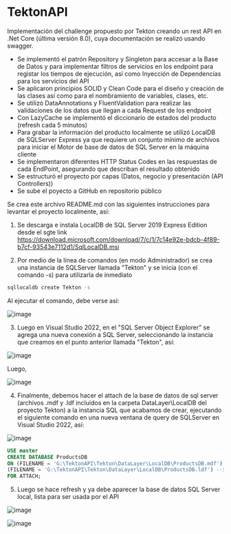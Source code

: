 # TektonAPI
Implementación del challenge propuesto por Tekton creando un rest API en .Net Core (última versión 8.0), cuya documentación se realizó usando swagger.

- Se implementó el patrón Repository y Singleton para accesar a la Base de Datos y para implementar filtros de servicios en los endpoint para registar los tiempos de ejecución, así como Inyección de Dependencias para los servicios del API
- Se aplicaron principios SOLID y Clean Code para el diseño y creación de las clases así como para el nombramiento de variables, clases, etc.
- Se utilizó DataAnnotations y FluentValidation para realizar las validaciones de los datos que llegan a cada Request de los endpoint
- Con LazyCache se implementó el diccionario de estados del producto (refresh cada 5 minutos)
- Para grabar la información del producto localmente se utilizó LocalDB de SQLServer Express ya que requiere un conjunto mínimo de archivos para iniciar el Motor de base de datos de SQL Server en la máquina cliente
- Se implementaron diferentes HTTP Status Codes en las respuestas de cada EndPoint, asegurando que describan el resultado obtenido
- Se estructuró el proyecto por capas (Datos, negocio y presentación (API Controllers))
- Se sube el poyecto a GitHub en repositorio público

 Se crea este archivo README.md con las siguientes instrucciones para levantar el proyecto localmente, así:

1) Se descarga e instala LocalDB de SQL Server 2019 Express Edition desde el sgte link
https://download.microsoft.com/download/7/c/1/7c14e92e-bdcb-4f89-b7cf-93543e7112d1/SqlLocalDB.msi

2) Por medio de la línea de comandos (en modo Administrador) se crea una instancia de SQLServer llamada "Tekton" y se inicia (con el comando -s) para utilizarla de inmediato
   
```bash
sqllocaldb create Tekton -s
```
Al ejecutar el comando, debe verse así:

![image](https://github.com/wildergallego/TektonAPI/assets/59023933/063045ee-fe45-408e-b11d-4b956ed93d4b)

3) Luego en Visual Studio 2022, en el "SQL Server Object Explorer" se agrega una nueva conexión a SQL Server, seleccionando la instancia que creamos en el punto anterior llamada "Tekton", así:

![image](https://github.com/wildergallego/TektonAPI/assets/59023933/d7950123-6404-483c-a0ed-3eb4536b8c11)

Luego,

![image](https://github.com/wildergallego/TektonAPI/assets/59023933/1b5a89eb-48bb-4844-b9bd-cc50be34d5c0)

4) Finalmente, debemos hacer el attach de la base de datos de sql server (archivos .mdf y .ldf incluidos en la carpeta DataLayer\LocalDB del proyecto Tekton) a la instancia SQL que acabamos de crear, ejecutando el siguiente comando en una nueva ventana de query de SQLServer en Visual Studio 2022, así:

![image](https://github.com/wildergallego/TektonAPI/assets/59023933/19346fdd-0df9-43ce-af26-eefa56aae15f)

```sql
USE master
CREATE DATABASE ProductsDB
ON (FILENAME = 'G:\TektonAPI\Tekton\DataLayer\LocalDB\ProductsDB.mdf'), --Se debe reemplazar "G:\TektonAPI" por la ruta donde se descargó el proyecto
(FILENAME = 'G:\TektonAPI\Tekton\DataLayer\LocalDB\ProductsDB.ldf') --Se debe reemplazar "G:\TektonAPI" por la ruta donde se descargó el proyecto
FOR ATTACH;
```

5) Luego se hace refresh y ya debe aparecer la base de datos SQL Server local, lista para ser usada por el API

![image](https://github.com/wildergallego/TektonAPI/assets/59023933/8e20ac6b-f957-4773-8e8e-746b5c3e4ef5)

![image](https://github.com/wildergallego/TektonAPI/assets/59023933/2e275752-ba4a-47f5-ab6b-eac8c53712c3)







